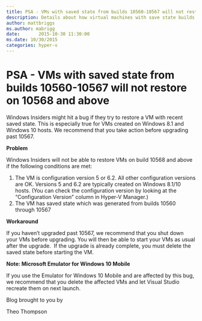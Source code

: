 ```yaml
---
title: PSA - VMs with saved state from builds 10560-10567 will not restore on 10568 and above
description: Details about how virtual machines with save state builds might not restore if they were created on Windows 8/1 or Windows 10 hosts.
author: mattbriggs
ms.author: mabrigg
date:       2015-10-30 11:30:00
ms.date: 10/30/2015
categories: hyper-v
---
```

# PSA - VMs with saved state from builds 10560-10567 will not restore on 10568 and above

Windows Insiders might hit a bug if they try to restore a VM with recent saved state. This is especially true for VMs created on Windows 8.1 and Windows 10 hosts. We recommend that you take action before upgrading past 10567.

 **Problem**

Windows Insiders will not be able to restore VMs on build 10568 and above if the following conditions are met:

  1. The VM is configuration version 5 or 6.2. All other configuration versions are OK. Versions 5 and 6.2 are typically created on Windows 8.1/10 hosts. (You can check the configuration version by looking at the “Configuration Version” column in Hyper-V Manager.)
  2. The VM has saved state which was generated from builds 10560 through 10567



**Workaround**

If you haven’t upgraded past 10567, we recommend that you shut down your VMs before upgrading. You will then be able to start your VMs as usual after the upgrade.  If the upgrade is already complete, you must delete the saved state before starting the VM.

 **Note: Microsoft Emulator for Windows 10 Mobile**

If you use the Emulator for Windows 10 Mobile and are affected by this bug, we recommend that you delete the affected VMs and let Visual Studio recreate them on next launch.

Blog brought to you by 

Theo Thompson
